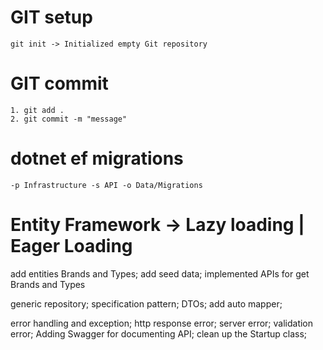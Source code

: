 # GIT setup
    git init -> Initialized empty Git repository

# GIT commit
    1. git add .
    2. git commit -m "message"

# dotnet ef migrations
    -p Infrastructure -s API -o Data/Migrations

# Entity Framework -> Lazy loading | Eager Loading


add entities Brands and Types; add seed data; implemented APIs for get Brands and Types

generic repository; specification pattern; DTOs; add auto mapper;

error handling and exception; http response error; server error; validation error; Adding Swagger for documenting API; clean up the Startup class;